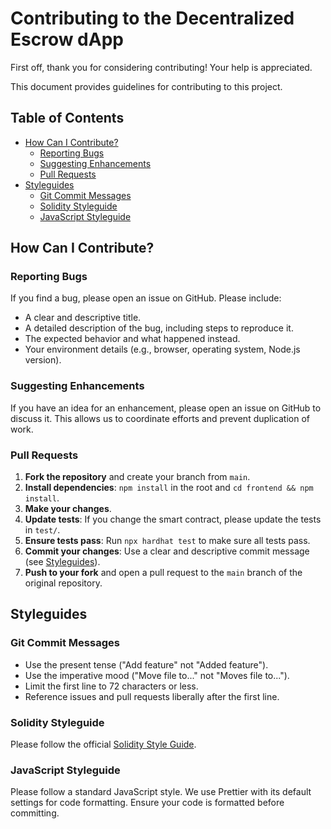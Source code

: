 # Contributing to the Decentralized Escrow dApp

First off, thank you for considering contributing! Your help is appreciated.

This document provides guidelines for contributing to this project.

## Table of Contents
- [How Can I Contribute?](#how-can-i-contribute)
  - [Reporting Bugs](#reporting-bugs)
  - [Suggesting Enhancements](#suggesting-enhancements)
  - [Pull Requests](#pull-requests)
- [Styleguides](#styleguides)
  - [Git Commit Messages](#git-commit-messages)
  - [Solidity Styleguide](#solidity-styleguide)
  - [JavaScript Styleguide](#javascript-styleguide)

## How Can I Contribute?

### Reporting Bugs

If you find a bug, please open an issue on GitHub. Please include:
- A clear and descriptive title.
- A detailed description of the bug, including steps to reproduce it.
- The expected behavior and what happened instead.
- Your environment details (e.g., browser, operating system, Node.js version).

### Suggesting Enhancements

If you have an idea for an enhancement, please open an issue on GitHub to discuss it. This allows us to coordinate efforts and prevent duplication of work.

### Pull Requests

1.  **Fork the repository** and create your branch from `main`.
2.  **Install dependencies**: `npm install` in the root and `cd frontend && npm install`.
3.  **Make your changes**.
4.  **Update tests**: If you change the smart contract, please update the tests in `test/`.
5.  **Ensure tests pass**: Run `npx hardhat test` to make sure all tests pass.
6.  **Commit your changes**: Use a clear and descriptive commit message (see [Styleguides](#styleguides)).
7.  **Push to your fork** and open a pull request to the `main` branch of the original repository.

## Styleguides

### Git Commit Messages

- Use the present tense ("Add feature" not "Added feature").
- Use the imperative mood ("Move file to..." not "Moves file to...").
- Limit the first line to 72 characters or less.
- Reference issues and pull requests liberally after the first line.

### Solidity Styleguide

Please follow the official [Solidity Style Guide](https://docs.soliditylang.org/en/v0.8.19/style-guide.html).

### JavaScript Styleguide

Please follow a standard JavaScript style. We use Prettier with its default settings for code formatting. Ensure your code is formatted before committing.
